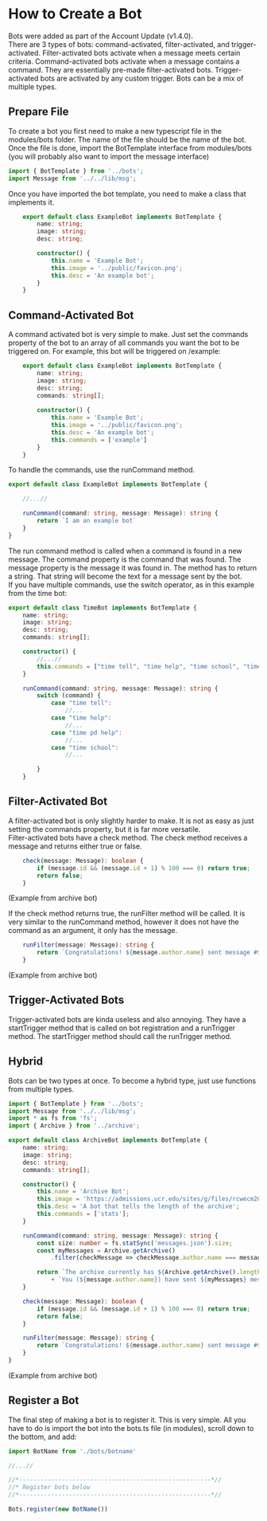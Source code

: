# How to Create a Bot

Bots were added as part of the Account Update (v1.4.0).  
There are 3 types of bots: command-activated, filter-activated, and trigger-activated. Filter-activated bots activate when a message meets certain criteria. Command-activated bots activate when a message contains a command. They are essentially pre-made filter-activated bots. Trigger-activated bots are activated by any custom trigger. Bots can be a mix of multiple types.

## Prepare File

To create a bot you first need to make a new typescript file in the modules/bots folder. The name of the file should be the name of the bot. Once the file is done, import the BotTemplate interface from modules/bots (you will probably also want to import the message interface)

```ts
import { BotTemplate } from '../bots';
import Message from '../../lib/msg';
```

Once you have imported the bot template, you need to make a class that implements it.

```ts
    export default class ExampleBot implements BotTemplate {
        name: string;
        image: string;
        desc: string;

        constructor() {
            this.name = 'Example Bot';
            this.image = '../public/favicon.png';
            this.desc = 'An example bot';
        }
    }
```

## Command-Activated Bot

A command activated bot is very simple to make. Just set the commands property of the bot to an array of all commands you want the bot to be triggered on. For example, this bot will be triggered on /example:

```ts
    export default class ExampleBot implements BotTemplate {
        name: string;
        image: string;
        desc: string;
        commands: string[];
        
        constructor() {
            this.name = 'Example Bot';
            this.image = '../public/favicon.png';
            this.desc = 'An example bot';
            this.commands = ['example']
        }
    }
```

To handle the commands, use the runCommand method.

```ts
export default class ExampleBot implements BotTemplate {

    //...//

    runCommand(command: string, message: Message): string {
        return `I am an example bot`
    }
} 
```

The run command method is called when a command is found in a new message. The command property is the command that was found. The message property is the message it was found in. The method has to return a string. That string will become the text for a message sent by the bot.  
If you have multiple commands, use the switch operator, as in this example from the time bot:

```ts
export default class TimeBot implements BotTemplate {
    name: string;
    image: string;
    desc: string;
    commands: string[];

    constructor() {
        //...//
        this.commands = ["time tell", "time help", "time school", "time pd help"];
    }

    runCommand(command: string, message: Message): string {
        switch (command) {
            case "time tell":
                //...
            case "time help":
                //...
            case "time pd help":
                //...
            case "time school":
                //...

        }
    }
```

## Filter-Activated Bot

A filter-activated bot is only slightly harder to make. It is not as easy as just setting the commands property, but it is far more versatile.  
Filter-activated bots have a check method. The check method receives a message and returns either true or false.

```ts
    check(message: Message): boolean {
        if (message.id && (message.id + 1) % 100 === 0) return true;
        return false;
    }
```

(Example from archive bot)  

If the check method returns true, the runFilter method will be called. It is very similar to the runCommand method, however it does not have the command as an argument, it only has the message.

```ts
    runFilter(message: Message): string {
        return `Congratulations! ${message.author.name} sent message #${message.id + 1}! 🎉🎉🎉`;
    }
```

(Example from archive bot)

## Trigger-Activated Bots

Trigger-activated bots are kinda useless and also annoying. They have a startTrigger method that is called on bot registration and a runTrigger method. The startTrigger method should call the runTrigger method.

## Hybrid

Bots can be two types at once. To become a hybrid type, just use functions from multiple types.

```ts
import { BotTemplate } from '../bots';
import Message from '../../lib/msg';
import * as fs from 'fs';
import { Archive } from '../archive';

export default class ArchiveBot implements BotTemplate {
    name: string;
    image: string;
    desc: string;
    commands: string[];

    constructor() {
        this.name = 'Archive Bot';
        this.image = 'https://admissions.ucr.edu/sites/g/files/rcwecm2006/files/styles/form_preview/public/2019-10/Archive-icon.png?itok=3VTR_lYi';
        this.desc = 'A bot that tells the length of the archive';
        this.commands = ['stats'];
    }

    runCommand(command: string, message: Message): string {
        const size: number = fs.statSync('messages.json').size;
        const myMessages = Archive.getArchive()
            .filter(checkMessage => checkMessage.author.name === message.author.name || checkMessage.sentBy === message.author.name).length;

        return `The archive currently has ${Archive.getArchive().length} messages, and it takes up ${(size / 1000000).toFixed(2)} MB. `
            + `You (${message.author.name}) have sent ${myMessages} messages, which is ${(myMessages / Archive.getArchive().length * 100).toFixed(2)}% of the archive.`
    }

    check(message: Message): boolean {
        if (message.id && (message.id + 1) % 100 === 0) return true;
        return false;
    }

    runFilter(message: Message): string {
        return `Congratulations! ${message.author.name} sent message #${message.id + 1}! 🎉🎉🎉`;
    }
}
```

(Example from archive bot)

## Register a Bot

The final step of making a bot is to register it. This is very simple. All you have to do is import the bot into the bots.ts file (in modules), scroll down to the bottom, and add:

```ts
import BotName from './bots/botname'

//...//

//*------------------------------------------------------*//
//* Register bots below
//*------------------------------------------------------*//

Bots.register(new BotName())
```
